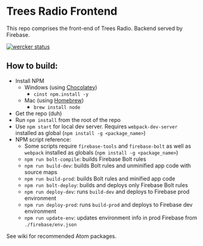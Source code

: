 # Trees Radio Frontend
This repo comprises the front-end of Trees Radio. Backend served by Firebase.

[![wercker status](https://app.wercker.com/status/cc27bc23e90eea7d0c16679e8d382e5f/m "wercker status")](https://app.wercker.com/project/bykey/cc27bc23e90eea7d0c16679e8d382e5f)

## How to build:
* Install NPM
  - Windows (using [Chocolatey](https://chocolatey.org/))
    + `cinst npm.install -y`
  - Mac (using [Homebrew](http://brew.sh/))
    + `brew install node`
* Get the repo (duh)
* Run `npm install` from the root of the repo
* Use `npm start` for local dev server. Requires `webpack-dev-server` installed as global (`npm install -g <package_name>`)
* NPM script reference:
  - Some scripts require `firebase-tools` and `firebase-bolt` as well as `webpack` installed as globals (`npm install -g <package_name>`)
  - `npm run bolt-compile`: builds Firebase Bolt rules
  - `npm run build-dev`: builds Bolt rules and unminified app code with source maps
  - `npm run build-prod`: builds Bolt rules and minified app code
  - `npm run bolt-deploy`: builds and deploys only Firebase Bolt rules
  - `npm run deploy-dev`: runs `build-dev` and deploys to Firebase prod environment
  - `npm run deploy-prod`: runs `build-prod` and deploys to Firebase dev environment
  - `npm run update-env`: updates environment info in prod Firebase from `./firebase/env.json`

See wiki for recommended Atom packages.
